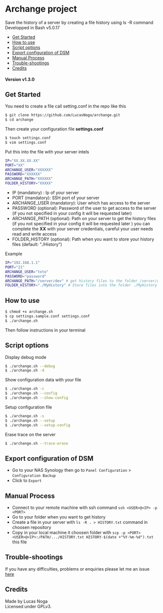 # Archange project

Save the history of a server by creating a file history using ls -R command  
Developped in Bash v5.0.17

- [Get Started](#get-started)
- [How to use](#how-to-use)
- [Script options](#script-options)
- [Export configuration of DSM](#export-configuration-of-dsm)
- [Manual Process](#manual-process)
- [Trouble-shootings](#trouble-shootings)
- [Credits](#credits)

#### Version v1.3.0

## Get Started

You need to create a file call setting.conf in the repo like this

```bash
$ git clone https://github.com/LucasNoga/archange.git
$ cd archange
```

Then create your configuration file **settings.conf**

```bash
$ touch settings.conf
$ vim settings.conf
```

Put this into the file with your server intels

```bash
IP="XX.XX.XX.XX"
PORT="XX"
ARCHANGE_USER="XXXXXX"
PASSWORD="XXXXXX"
ARCHANGE_PATH="XXXXXX"
FOLDER_HISTORY="XXXXX"
```

- IP (mandatory) : Ip of your server
- PORT (mandatory): SSH port of your server
- ARCHANGE_USER (mandatory): User which has access to the server
- PASSWORD (optional): Password of the user to get access to the server (if you not specified in your config it will be requested later)
- ARCHANGE_PATH (optional): Path on your server to get the history files (if you not specified in your config it will be requested later )
  you can complete the **XX** with your server credentials, careful your user needs read and write access
- FOLDER_HISTORY (optional): Path when you want to store your history files (default: "./History")

Example

```bash
IP="192.168.1.1"
PORT="21"
ARCHANGE_USER="toto"
PASSWORD="password"
ARCHANGE_PATH="/server/dev" # get history files to the folder /server/dev
FOLDER_HISTORY="./MyHistory" # Store files into the folder ./MyHistory
```

## How to use

```bash
$ chmod +x archange.sh
$ cp settings.sample.conf settings.conf
$ ./archange.sh
```

Then follow instructions in your terminal

## Script options

Display debug mode

```bash
$ ./archange.sh --debug
$ ./archange.sh -d
```

Show configuration data with your file

```bash
$ ./archange.sh -c
$ ./archange.sh --config
$ ./archange.sh --show-config
```

Setup configuration file

```bash
$ ./archange.sh -s
$ ./archange.sh --setup
$ ./archange.sh --setup-config
```

Erase trace on the server

```bash
$ ./archange.sh --trace-erase
```

## Export configuration of DSM

- Go to your NAS Synology then go to `Panel Configuration` > `Configuration Backup`
- Click to `Export`

## Manual Process

- Connect to your remote machine with ssh command `ssh <USER>@<IP> -p <PORT>`
- Go to your folder when you want to get history
- Create a file in your server with `ls -R . > HISTORY.txt` command in choosen repository
- Copy in your local machine it choosen folder with `scp -p <PORT> <USER>@<IP>:/PATH/.../HISTORY.txt HISTORY-$(date +"%Y-%m-%d").txt` this file

## Trouble-shootings

If you have any difficulties, problems or enquiries please let me an issue [here](https://github.com/LucasNoga/Archange/issues/new)

## Credits

Made by Lucas Noga  
Licensed under GPLv3.
